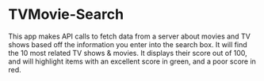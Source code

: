 # TVMovie-Search

This app makes API calls to fetch data from a server about movies and TV shows based off the information you enter into the search box.
It will find the 10 most related TV shows & movies.
It displays their score out of 100, and will highlight items with an excellent score in green, and a poor score in red.
